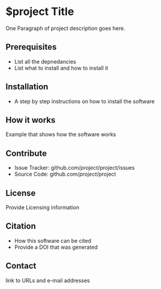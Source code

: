 $project Title
========

One Paragraph of project description goes here.

	
Prerequisites
--------
- List all the depnedancies 
- List what to install and how to install it


Installation
------------
- A step by step instructions on how to install the software 


How it works
----------
Example that shows how the software works


Contribute
----------

- Issue Tracker: github.com/$project/$project/issues
- Source Code: github.com/$project/$project


License
-------
Provide Licensing information

Citation
-------
- How this software can be cited
- Provide a DOI that was generated


Contact
-------

link to URLs and e-mail addresses